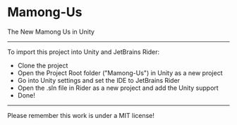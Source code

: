 # Mamong-Us
The New Mamong Us in Unity
***
To import this project into Unity and JetBrains Rider:
- Clone the project
- Open the Project Root folder ("Mamong-Us") in Unity as a new project
- Go into Unity settings and set the IDE to JetBrains Rider
- Open the .sln file in Rider as a new project and add the Unity support
- Done!
***
Please remember this work is under a MIT license!
